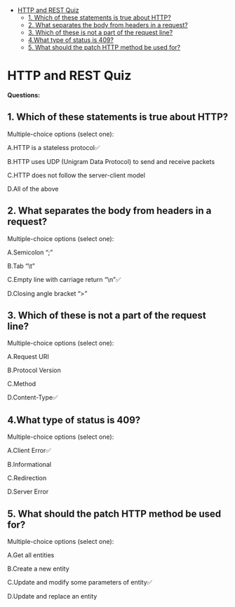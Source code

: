 - [HTTP and REST Quiz](#http-and-rest-quiz)
  - [1. Which of these statements is true about HTTP?](#1-which-of-these-statements-is-true-about-http)
  - [2. What separates the body from headers in a request?](#2-what-separates-the-body-from-headers-in-a-request)
  - [3. Which of these is not a part of the request line?](#3-which-of-these-is-not-a-part-of-the-request-line)
  - [4.What type of status is 409?](#4what-type-of-status-is-409)
  - [5. What should the patch HTTP method be used for?](#5-what-should-the-patch-http-method-be-used-for)

# HTTP and REST Quiz

**Questions:**

## 1. Which of these statements is true about HTTP?

Multiple-choice options (select one):

A.HTTP is a stateless protocol✅️

B.HTTP uses UDP (Unigram Data Protocol) to send and receive packets

C.HTTP does not follow the server-client model

D.All of the above

## 2. What separates the body from headers in a request?

Multiple-choice options (select one):

A.Semicolon “;”

B.Tab “\t”

C.Empty line with carriage return “\n”✅️

D.Closing angle bracket “>”

## 3. Which of these is not a part of the request line?

Multiple-choice options (select one):

A.Request URI

B.Protocol Version

C.Method

D.Content-Type✅️

## 4.What type of status is 409?

Multiple-choice options (select one):

A.Client Error✅️

B.Informational

C.Redirection

D.Server Error

## 5. What should the patch HTTP method be used for?

Multiple-choice options (select one):

A.Get all entities

B.Create a new entity

C.Update and modify some parameters of entity✅️

D.Update and replace an entity